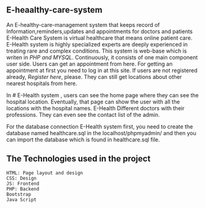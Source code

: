 ## E-heaalthy-care-system
An E-healthy-care-management system that keeps record of Information,reminders,updates and appointments for doctors and patients 
E-Health Care System is virtual healthcare that means online patient care. E-Health system is highly specialized experts are deeply experienced in treating rare and complex conditions. 
This system is web-base which is writen in *PHP and MYSQL*. Continuously, it consists of one main component user side.  Users can get an appointment from here. For getting an appointment at first you need to log in at this site. If users are not registered already, *Register here*, please. They can still get locations about other nearest hospitals from here.

In # E-Health system , users can see the home page where they can see the hospital location. Eventually, that page can show the user with all the locations with the hospital names. E-Health Different doctors with their professions. They can even see the contact list of the admin.

For the database connection E-Health system first, you need to create the database named healthcare.sql in the localhost/phpmyadmin/ and then you can import the database which is found in healthcare.sql file. 

## The Technologies used in the project
    HTML: Page layout and design
    CSS: Design
    JS: Frontend
    PHP: Backend
    Bootstrap
    Java Script
    
